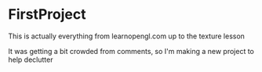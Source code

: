 # FirstProject

This is actually everything from learnopengl.com up to the texture lesson

It was getting a bit crowded from comments, so I'm making a new project to help declutter
